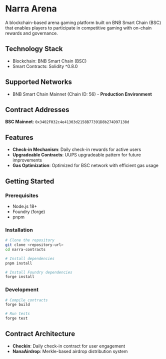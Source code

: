 # Narra Arena

A blockchain-based arena gaming platform built on BNB Smart Chain (BSC) that enables players to participate in competitive gaming with on-chain rewards and governance.

## Technology Stack

- Blockchain: BNB Smart Chain (BSC)
- Smart Contracts: Solidity ^0.8.0

## Supported Networks

- BNB Smart Chain Mainnet (Chain ID: 56) - **Production Environment**

## Contract Addresses

**BSC Mainnet**: `0x3402F032c4e41303d2158B77391D8b274D97138d`

## Features

- **Check-in Mechanism**: Daily check-in rewards for active users
- **Upgradeable Contracts**: UUPS upgradeable pattern for future improvements
- **Gas Optimization**: Optimized for BSC network with efficient gas usage

## Getting Started

### Prerequisites
- Node.js 18+
- Foundry (forge)
- pnpm

### Installation
```bash
# Clone the repository
git clone <repository-url>
cd narra-contracts

# Install dependencies
pnpm install

# Install Foundry dependencies
forge install
```

### Development
```bash
# Compile contracts
forge build

# Run tests
forge test
```

## Contract Architecture

- **Checkin**: Daily check-in contract for user engagement
- **NanaAirdrop**: Merkle-based airdrop distribution system